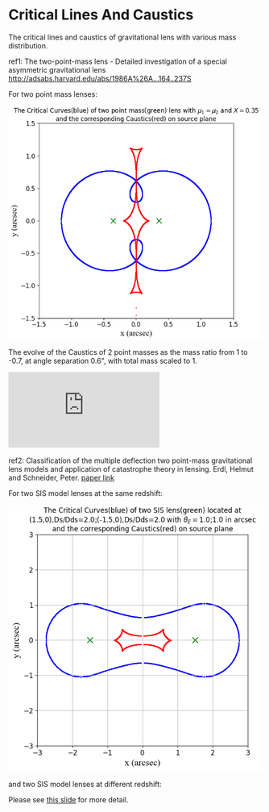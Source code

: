# Critical Lines And Caustics
The critical lines and caustics of  gravitational lens with various mass distribution.

ref1: The two-point-mass lens - Detailed investigation of a special asymmetric gravitational lens
http://adsabs.harvard.edu/abs/1986A%26A...164..237S

For two point mass lenses:

![](https://github.com/rkkuang/aeroastro/blob/master/gravlen/critical_and_caustics/resimgs/twopointX0_35.png)

The evolve of the Caustics of 2 point masses as the mass ratio from 1 to -0.7, at angle separation 0.6", with total mass scaled to 1.

![](https://github.com/rkkuang/aeroastro/blob/master/gravlen/critical_and_caustics/resimgs/2pointmass_samez/x1_-0.3x2_0.3.html)

ref2: Classification of the multiple deflection two point-mass gravitational lens models and application of catastrophe theory in lensing. Erdl, Helmut and Schneider, Peter. [paper link](https://ui.adsabs.harvard.edu/abs/1993A\%26A...268..453E/abstract)

For two SIS model lenses at the same redshift:

![](https://github.com/rkkuang/aeroastro/blob/master/gravlen/critical_and_caustics/resimgs/twoSIS_samez_X1_5.png)

and two SIS model lenses at different redshift:

Please see [this slide](https://rkkuang.github.io/notes/local_files/GravLens_RenkunKuang.pdf) for more detail.